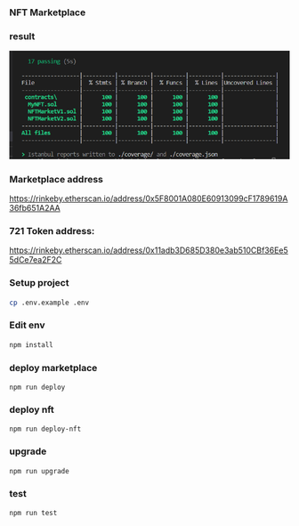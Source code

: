 ### NFT Marketplace
### result
![alt text](https://github.com/Sotatek-PhuongNguyen4/blockchain-class/blob/master/ex_3_mid_term_nft_marketplace/result.png?raw=true)

### Marketplace address
https://rinkeby.etherscan.io/address/0x5F8001A080E60913099cF1789619A36fb651A2AA
### 721 Token address: 
https://rinkeby.etherscan.io/address/0x11adb3D685D380e3ab510CBf36Ee55dCe7ea2F2C

### Setup project
```sh
cp .env.example .env
```
### Edit env
```sh
npm install
```
### deploy marketplace
```
npm run deploy
```
### deploy nft
```
npm run deploy-nft
```
### upgrade
```
npm run upgrade
```
### test
```
npm run test
```

